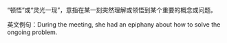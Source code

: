 “顿悟”或“灵光一现”，意指在某一刻突然理解或领悟到某个重要的概念或问题。

英文例句：During the meeting, she had an epiphany about how to solve the ongoing problem.